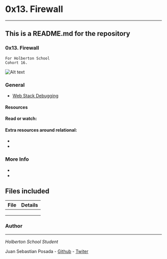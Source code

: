 # 0x13. Firewall
***
## This is a README.md for the repository
### 0x13. Firewall
```
For Holberton School
Cohort 16.
```
![Alt text](https://s3.amazonaws.com/intranet-projects-files/holbertonschool-sysadmin_devops/284/V1HjQ1Y.png)
### General
* [Web Stack Debugging](https://intranet.hbtn.io/concepts/68)


#### Resources
#### Read or watch:



#### Extra resources around relational:

*
*

### More Info

*
*

## Files included

| File                 | Details                                    |
|--------------------- | ------------------------------------------ |
| []() |	       |
| []() |	       |
| []() |	       |



### Author
***
*Holberton School Student*

Juan Sebastian Posada  - [Github](https://github.com/Juansepo13) - [Twiter](https://twitter.com/@JuanSeb35904130)